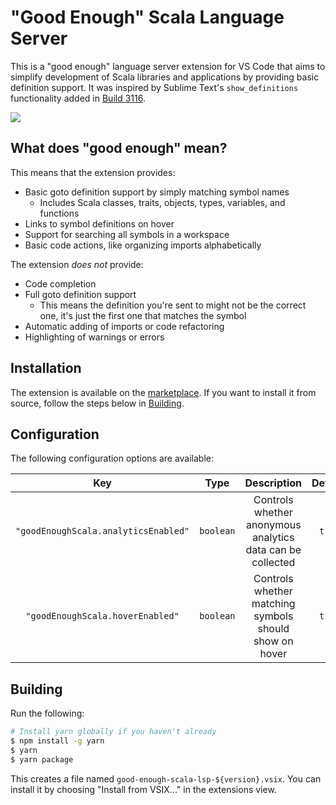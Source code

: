 # "Good Enough" Scala Language Server

This is a "good enough" language server extension for VS Code that aims to simplify development of Scala libraries and
applications by providing basic definition support. It was inspired by Sublime Text's `show_definitions` functionality
added in [Build 3116](https://www.sublimetext.com/3dev).

![](https://user-images.githubusercontent.com/4718399/53056785-94495880-347a-11e9-9e35-19d257fa000f.gif)

## What does "good enough" mean?

This means that the extension provides:

- Basic goto definition support by simply matching symbol names
  - Includes Scala classes, traits, objects, types, variables, and functions
- Links to symbol definitions on hover
- Support for searching all symbols in a workspace
- Basic code actions, like organizing imports alphabetically

The extension *does not* provide:

- Code completion
- Full goto definition support
  - This means the definition you're sent to might not be the correct one, it's just the first one that matches the symbol
- Automatic adding of imports or code refactoring
- Highlighting of warnings or errors

## Installation

The extension is available on the [marketplace](https://marketplace.visualstudio.com/items?itemName=mrdziuban.good-enough-scala-lsp).
If you want to install it from source, follow the steps below in [Building](#building).

## Configuration

The following configuration options are available:

|Key|Type|Description|Default|
|:---:|:---:|:---:|:---:|
|`"goodEnoughScala.analyticsEnabled"`|`boolean`|Controls whether anonymous analytics data can be collected|`true`|
|`"goodEnoughScala.hoverEnabled"`|`boolean`|Controls whether matching symbols should show on hover|`true`|

## Building

Run the following:

```bash
# Install yarn globally if you haven't already
$ npm install -g yarn
$ yarn
$ yarn package
```

This creates a file named `good-enough-scala-lsp-${version}.vsix`. You can install it by choosing "Install from VSIX..."
in the extensions view.
